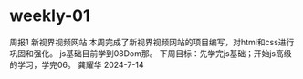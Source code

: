 # weekly-01
周报1
新视界视频网站 
本周完成了新视界视频网站的项目编写，对html和css进行巩固和强化。 
js基础目前学到08Dom那。 
下周目标：先学完js基础；开始js高级的学习，学完06。
                                                        龚耀华 
                                                        2024-7-14
